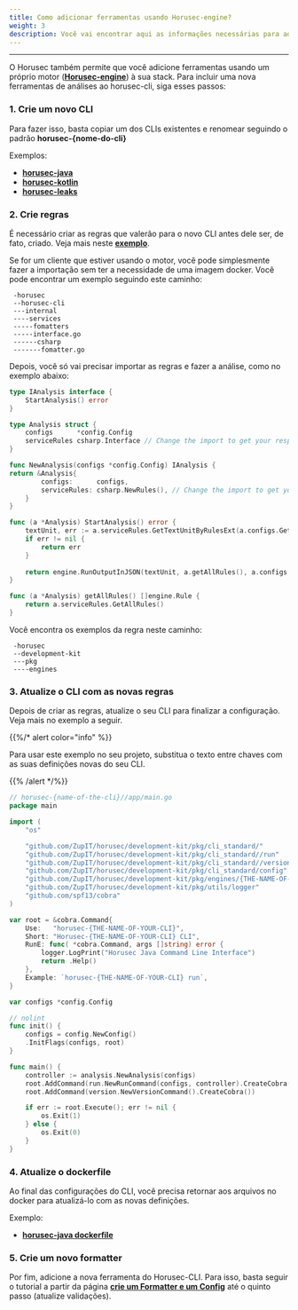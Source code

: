 ```yaml
---
title: Como adicionar ferramentas usando Horusec-engine?
weight: 3
description: Você vai encontrar aqui as informações necessárias para adicionar ferramentas pelo Horusec-engine.
---
```


---

O Horusec também permite que você adicione ferramentas usando um próprio motor \([**Horusec-engine**](https://github.com/ZupIT/horusec-engine)\) à sua stack. Para incluir uma nova ferramentas de análises ao horusec-cli, siga esses passos:

### **1. Crie um novo CLI** 

Para fazer isso, basta copiar um dos CLIs existentes e renomear seguindo o padrão **horusec-{nome-do-cli}** 

Exemplos: 

* [**horusec-java**](https://github.com/ZupIT/horusec/blob/master/horusec-java)
* [**horusec-kotlin**](https://github.com/ZupIT/horusec/blob/master/horusec-kotlin)
* [**horusec-leaks**](https://github.com/ZupIT/horusec/blob/master/horusec-leakse)

### **2. Crie regras** 

É necessário criar as regras que valerão para o novo CLI antes dele ser, de fato, criado. Veja mais neste [**exemplo**](https://github.com/ZupIT/horusec/tree/master/development-kit/pkg/engines).

Se for um cliente que estiver usando o motor, você pode simplesmente fazer a importação sem ter a necessidade de uma imagem docker. Você pode encontrar um exemplo seguindo este caminho:

```
 -horusec
 --horusec-cli
 ---internal
 ----services
 -----fomatters
 -----interface.go
 ------csharp
 -------fomatter.go
```

Depois, você só vai precisar importar as regras e fazer a análise, como no exemplo abaixo:

```go
type IAnalysis interface {
    StartAnalysis() error
}

type Analysis struct {
    configs      *config.Config
    serviceRules csharp.Interface // Change the import to get your respective rules
}

func NewAnalysis(configs *config.Config) IAnalysis {
return &Analysis{
        configs:      configs,
        serviceRules: csharp.NewRules(), // Change the import to get your respective rules
    }
}

func (a *Analysis) StartAnalysis() error {
    textUnit, err := a.serviceRules.GetTextUnitByRulesExt(a.configs.GetProjectPath())
    if err != nil {
        return err
    }
    
    return engine.RunOutputInJSON(textUnit, a.getAllRules(), a.configs.GetOutputFilePath())
}

func (a *Analysis) getAllRules() []engine.Rule {
    return a.serviceRules.GetAllRules()
}

```

Você encontra os exemplos da regra neste caminho:

```
 -horusec
 --development-kit
 ---pkg
 ----engines
```


### **3. Atualize o CLI com as novas regras** 

Depois de criar as regras, atualize o seu CLI para finalizar a configuração. Veja mais no exemplo a seguir. 

{{%/* alert color="info" %}}

Para usar este exemplo no seu projeto, substitua o texto entre chaves com as suas definições novas do seu CLI. 

{{% /alert */%}}

```go
// horusec-{name-of-the-cli}//app/main.go
package main

import (
	"os"

	"github.com/ZupIT/horusec/development-kit/pkg/cli_standard/"
	"github.com/ZupIT/horusec/development-kit/pkg/cli_standard//run"
	"github.com/ZupIT/horusec/development-kit/pkg/cli_standard//version"
	"github.com/ZupIT/horusec/development-kit/pkg/cli_standard/config"
	"github.com/ZupIT/horusec/development-kit/pkg/engines/{THE-NAME-OF-THE-YOUR-ENGINE-RULES}/analysis" 
	"github.com/ZupIT/horusec/development-kit/pkg/utils/logger"
	"github.com/spf13/cobra"
)

var root = &cobra.Command{
	Use:   "horusec-{THE-NAME-OF-YOUR-CLI}",
	Short: "Horusec-{THE-NAME-OF-YOUR-CLI} CLI",
	RunE: func( *cobra.Command, args []string) error {
		logger.LogPrint("Horusec Java Command Line Interface")
		return .Help()
	},
	Example: `horusec-{THE-NAME-OF-YOUR-CLI} run`,
}

var configs *config.Config

// nolint
func init() {
	configs = config.NewConfig()
	.InitFlags(configs, root)
}

func main() {
	controller := analysis.NewAnalysis(configs)
	root.AddCommand(run.NewRunCommand(configs, controller).CreateCobra())
	root.AddCommand(version.NewVersionCommand().CreateCobra())

	if err := root.Execute(); err != nil {
		os.Exit(1)
	} else {
		os.Exit(0)
	}
}
```

### **4. Atualize o dockerfile** 

Ao final das configurações do CLI, você precisa retornar aos arquivos no docker para atualizá-lo com as novas definições. 

Exemplo: 

* [**horusec-java dockerfile**](https://github.com/ZupIT/horusec/blob/master/horusec-java/deployments/Dockerfile)

### **5. Crie um novo formatter** 

Por fim, adicione a nova ferramenta do Horusec-CLI. Para isso, basta seguir o tutorial  a partir da página [**crie um Formatter e um Config**](/docs/pt-br/tutorials/how-to-add-existing-images-to-horusec/create-a-formatter-and-config) até o quinto passo \(atualize validações\).
